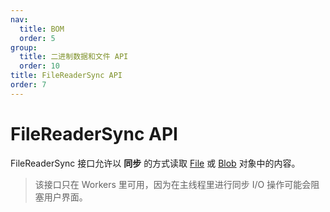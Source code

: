 ```yaml
---
nav:
  title: BOM
  order: 5
group:
  title: 二进制数据和文件 API
  order: 10
title: FileReaderSync API
order: 7
---
```


# FileReaderSync API

FileReaderSync 接口允许以 **同步** 的方式读取 [File](./file) 或 [Blob](./blob) 对象中的内容。

> 该接口只在 Workers 里可用，因为在主线程里进行同步 I/O 操作可能会阻塞用户界面。
